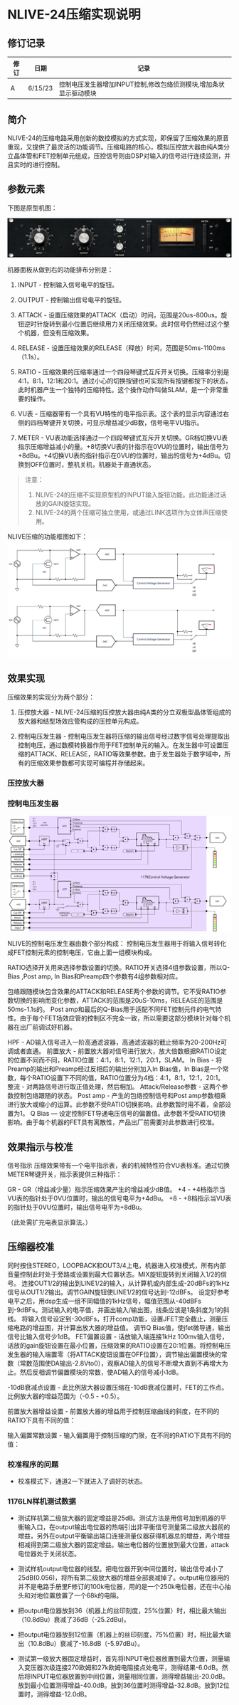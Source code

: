 # NLIVE-24压缩实现说明

## 修订记录

|修订|日期|记录|
|---|----|--------|
|A|6/15/23|控制电压发生器增加INPUT控制,修改包络侦测模块,增加条状显示驱动模块

## 简介

NLIVE-24的压缩电路采用创新的数控模拟的方式实现，即保留了压缩效果的原音重现，又提供了最灵活的功能调节。压缩电路的核心，模拟压控放大器由纯A类分立晶体管和FET控制单元组成，压控信号则由DSP对输入的信号进行连续监测，并且实时的进行控制。

## 参数元素

下图是原型机图：

![Alt text](../img/1176frontpanel.png)

机器面板从做到右的功能排布分别是：

1. INPUT - 控制输入信号电平的旋钮。

2. OUTPUT - 控制输出信号电平的旋钮。

3. ATTACK - 设置压缩效果的ATTACK（启动）时间，范围是20us-800us。旋钮逆时针旋转到最小位置后继续用力关闭压缩效果。此时信号仍然经过这个整个机器，但没有压缩效果。

4. RELEASE - 设置压缩效果的RELEASE（释放）时间，范围是50ms-1100ms（1.1s）。

5. RATIO - 压缩效果的压缩率通过一个四段琴键式互斥开关切换。压缩率分别是4:1，8:1，12:1和20:1。通过小心的切换按键也可实现所有按键都按下的状态，此时机器产生一个独特的压缩特性。这个操作动作叫做SLAM，是一个非常重要的操作。

6. VU表 - 压缩器带有一个具有VU特性的电平指示表。这个表的显示内容通过右侧的四档琴键开关切换，可显示增益减少dB数，信号电平VU指示。

7. METER - VU表功能选择通过一个四段琴键式互斥开关切换。GR档切换VU表指示压缩增益减小的量。+8切换VU表的针指示在0VU的位置时，输出信号为+8dBu。+4切换VU表的指针指示在0VU的位置时，输出的信号为+4dBu。切换到OFF位置时，整机关机，机器处于直通状态。

> 注意：
>
> 1. NLIVE-24的压缩不实现原型机的INPUT输入旋钮功能。此功能通过话放的GAIN旋钮实现。
> 2. NLIVE-24的两个压缩可独立使用，或通过LINK选项作为立体声压缩使用。

NLIVE压缩的功能框图如下：
![Alt text](../img/1176_function_diagram.svg)

## 效果实现

压缩效果的实现分为两个部分：

1. 压控放大器 - NLIVE-24压缩的压控放大器由纯A类的分立双极型晶体管组成的放大器和结型场效应管构成的压控单元构成。

2. 控制电压发生器 - 控制电压发生器将压缩的输出信号经过数字信号处理提取出控制电压，通过数模转换器作用于FET控制单元的输入。在发生器中可设置压缩的ATTACK、RELEASE，RATIO等效果参数。由于发生器处于数字域中，所有的压缩效果参数都可实现可编程并存储起来。

### 压控放大器

### 控制电压发生器

![Alt text](../img/1176CVgenerator.svg)

NLIVE的控制电压发生器由数个部分构成：
控制电压发生器用于将输入信号转化成FET控制元素的控制电压，它由上面一组模块构成。

RATIO选择开关用来选择参数设置的切换。RATIO开关选择4组参数设置，所以Q-Bias
,Post amp, In Bias和Preamp四个参数有4组参数相对应。

包络跟随模块包含效果的ATTACK和RELEASE两个参数的调节。它不受RATIO参数切换的影响而变化参数，ATTACK的范围是20uS-10ms，RELEASE的范围是50ms-1.1s的。
Post amp和最后的Q-Bias用于适配不同FET控制元件的电气特性。由于每个FET场效应管的控制区不完全一致，所以需要这部分模块针对每个机器在出厂前调试好机器。

HPF - AD输入信号进入一阶高通滤波器，高通滤波器的截止频率为20-200Hz可调或者直通。
前置放大 - 前置放大器对信号进行放大，放大倍数根据RATIO设定的位置不同而不同，RATIO位置：4:1，8:1，12:1，20:1，SLAM。
In Bias - 将Preamp的输出和Preamp经过反相后的输出分别加入In Bias值，In Bias是一个常数，每个RATIO设置下不同的值，RATIO位置分为4档：4:1，8:1，12:1，20:1。
整流 - 对两路信号进行取正值处理，然后相加。
Attack/Release参数 - 这两个参数控制包络跟随的状态。
Post amp - 产生的包络控制信号和Post amp参数相乘进行放大或缩小的运算。此参数不受RATIO切换影响。此参数暂时用不着，全部设置为1。
Q Bias — 设定控制FET导通电压信号的偏置值。此参数不受RATIO切换影响。由于每个机器的FET具有离散性，产品出厂前需要对此参数进行校准。

## 效果指示与校准

信号指示
压缩效果带有一个电平指示表，表的机械特性符合VU表标准。通过切换METER琴键开关，指示表提供三种指示：

GR - GR（增益减少量）指示压缩效果产生的增益减少dB值。
+4 - +4档指示当VU表的指针处于0VU位置时，输出的信号电平为+4dBu。
+8 - +8档指示当VU表的指针处于0VU位置时，输出信号电平为+8dBu。

（此处需扩充电表显示算法。）

## 压缩器校准

同时按住STEREO，LOOPBACK和OUT3/4上电，机器进入校准模式，所有内部音量控制此时处于旁路或设置到最大位置状态。MIX旋钮旋转到关闭输入1/2的信号。
连接OUT1/2的输出到LINE1/2的输入，从计算机或内部生成-20dBFs的1kHz信号从OUT1/2输出。调节GAIN旋钮使LINE1/2的信号达到-12dBFs。
设定好参考电平之后，用dsp生成一组不同幅值的1kHz信号，幅值范围从-40dBFs到-9dBFs。测试输入的电平值，并画出输入/输出图，线条应该是1条斜度为1的斜线。
将输入信号设定到-30dBFs，打开comp功能，设置JFET完全截止，测量压缩电路的增益图，并计算出放大器的增益值。
调节Q Bias值，使jfet微导通，输出信号比输入信号少1dB。
FET偏置设置 - 话放输入端连接1kHz 100mv输入信号，话放的gain旋钮设置在最小位置，压缩效果的RATIO设置在20:1位置。将控制电压发生器的输入端置零（将ATTACK旋钮设置在OFF位置），调节输出偏置模块的常数（常数范围使DA输出-2.8Vto0），观察AD输入的信号不断增大直到不再增大为止。然后反相调节偏置模块的常数，使AD输入的信号减小1dB。

-10dB衰减点设置 - 此比例放大器设置压缩在-10dB衰减位置时，FET的工作点。比例放大器的增益范围为（-0.5 - +0.5）。

前置放大器增益设置 - 前置放大器的增益用于控制压缩曲线的斜度，在不同的RATIO下具有不同的值：

输入偏置常数设置 - 输入偏置用于控制压缩的门限，在不同的RATIO下具有不同的值：

### 校准程序的问题

- 校准模式下，通道2一下就进入了调好的状态。

### 1176LN样机测试数据

- 测试样机第二级放大器的固定增益是25dB。测试方法是用信号加到机器的平衡输入口，在output输出电位器的热端引出非平衡信号测量第二级放大器前的增益，另外在output平衡输出端口连接测量仪器获得机器总的增益，两个增益相减得到第二级放大器的固定增益。输出电位器的位置放到最大位置，attack电位器处于关闭状态。

- 测试样机output电位器的线型。把电位器开到中间位置时，输出信号减小了25dB(0.056)，将所有第二级放大器的增益全部衰减掉了。output电位器用的并不是电路手册里F修订的100k电位器，用的是一个250k电位器，还在中心抽头和对地位置放置了一个68k的电阻。

- 把output电位器放到36（机器上的丝印刻度，25%位置）时，相比最大输出（10.8dBu）衰减了36dB（-25.2dBu)。

- 把output电位器放到12位置（机器上的丝印刻度，75%位置）时，相比最大输出（10.8dBu）衰减了-16.8dB（-5.97dBu）。

- 测试第一级放大器固定增益时，首先将INPUT电位器放置到最大位置，测量输入变压器次级连接270欧姆和27k欧姆电阻接点处电平，测得结果-6.0dB。然后将INPUT电位器放置到中间位置，测量相同位置，测得增益输出-20.0dB。放到最小位置测得增益-40.0dB。放到36位置时测得增益-32.8dB。放到12位置时，测得增益-12.0dB。
